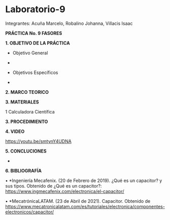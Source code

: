 # Laboratorio-9

Integrantes: Acuña Marcelo, Robalino Johanna, Villacis Isaac 

**PRÁCTICA No. 9 FASORES**

**1. OBJETIVO DE LA PRÁCTICA**

* Objetivo General

*

* Objetivos Específicos 

* 

**2. MARCO TEORICO**



**3. MATERIALES**

  1 Calculadora Científica

**3. PROCEDIMIENTO**



**4. VIDEO**

https://youtu.be/smtynY4UDNA

**5. CONCLUCIONES**

* 

**6. BIBLIOGRAFÍA**

•	*Ingeniería Mecafenix. (20 de Febrero de 2019). ¿Qué es un capacitor? y sus tipos. Obtenido de ¿Qué es un capacitor?: https://www.ingmecafenix.com/electronica/el-capacitor/

•	*MecatrónicaLATAM. (23 de Abril de 2021). Capacitor. Obtenido de https://www.mecatronicalatam.com/es/tutoriales/electronica/componentes-electronicos/capacitor/
